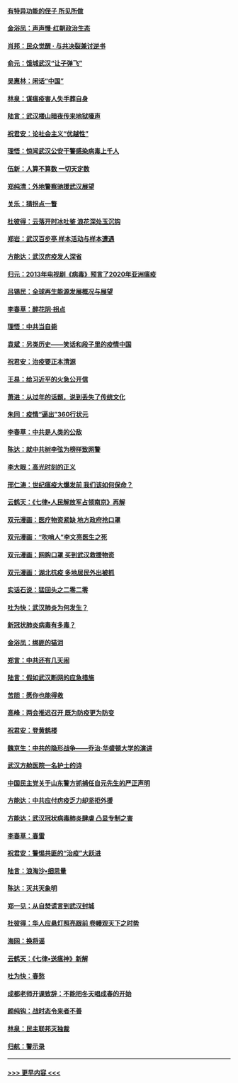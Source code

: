 #### [有特异功能的侄子 所见所做](../pages/nsc993/n11901154.md?t=02281502) 
#### [金浴凤：声声慢‧红朝政治生态](../pages/nsc993/n11899553.md?t=02281502) 
#### [肖邦：民众觉醒 · 与共决裂兼讨逆书](../pages/nsc993/n11898435.md?t=02281502) 
#### [俞元：饿城武汉“让子弹飞”](../pages/nsc993/n11898344.md?t=02281502) 
#### [吴惠林：闲话“中国”](../pages/nsc993/n11898182.md?t=02281502) 
#### [林泉：谋瘟疫害人失手葬自身](../pages/nsc993/n11897892.md?t=02281502) 
#### [陆言：武汉楼山暗夜传来地狱嚎声](../pages/nsc993/n11897033.md?t=02281502) 
#### [祝君安：论社会主义“优越性”](../pages/nsc993/n11897005.md?t=02281502) 
#### [理悟：惊闻武汉公安干警感染病毒上千人](../pages/nsc993/n11896947.md?t=02281502) 
#### [伍新：人算不算数 一切天定数](../pages/nsc993/n11893372.md?t=02281502) 
#### [郑纯清：外地警察驰援武汉展望](../pages/nsc993/n11893115.md?t=02281502) 
#### [关乐：猜拐点一瞥](../pages/nsc993/n11893020.md?t=02281502) 
#### [杜彼得：云落开时冰吐鉴 浪花深处玉沉钩](../pages/nsc993/n11892107.md?t=02281502) 
#### [郑岩：武汉百步亭 样本活动与样本遭遇](../pages/nsc993/n11892310.md?t=02281502) 
#### [方能达：武汉疠疫发人深省](../pages/nsc993/n11891376.md?t=02281502) 
#### [归元：2013年电视剧《病毒》预言了2020年亚洲瘟疫](../pages/nsc993/n11891126.md?t=02281502) 
#### [吕锡民：全球再生能源发展概况与展望](../pages/nsc993/n11890613.md?t=02281502) 
#### [李春草：醉花阴·拐点](../pages/nsc993/n11890567.md?t=02281502) 
#### [理悟：中共当自毙](../pages/nsc993/n11890559.md?t=02281502) 
#### [袁斌：另类历史——笑话和段子里的疫情中国](../pages/nsc993/n11889243.md?t=02281502) 
#### [祝君安：治疫要正本清源](../pages/nsc993/n11889085.md?t=02281502) 
#### [王易：给习近平的火急公开信](../pages/nsc993/n11888225.md?t=02281502) 
#### [萧进：从过年的话题，说到丢失了传统文化](../pages/nsc993/n11887732.md?t=02281502) 
#### [朱同：疫情“逼出”360行状元](../pages/nsc993/n11887678.md?t=02281502) 
#### [李春草：中共是人类的公敌](../pages/nsc993/n11887656.md?t=02281502) 
#### [陈达：就中共树李弦为榜样致网警](../pages/nsc993/n11887625.md?t=02281502) 
#### [李大眼：高光时刻的正义](../pages/nsc993/n11887585.md?t=02281502) 
#### [邢仁涛：世纪瘟疫大爆发前 我们该如何保命？](../pages/nsc993/n11887535.md?t=02281502) 
#### [云鹤天：《七律▪人民解放军占领南京》再解](../pages/nsc993/n11887524.md?t=02281502) 
#### [双元漫画：医疗物资紧缺 地方政府抢口罩](../pages/nsc993/n11884744.md?t=02281502) 
#### [双元漫画：“吹哨人”李文亮医生之死](../pages/nsc993/n11884705.md?t=02281502) 
#### [双元漫画：网购口罩 买到武汉救援物资](../pages/nsc993/n11884670.md?t=02281502) 
#### [双元漫画：湖北抗疫 多地居民外出被抓](../pages/nsc993/n11884643.md?t=02281502) 
#### [实话石说：猛回头之二零二零](../pages/nsc993/n11883968.md?t=02281502) 
#### [吐为快：武汉肺炎为何发生？](../pages/nsc993/n11882180.md?t=02281502) 
#### [新冠状肺炎病毒有多毒？](../pages/nsc993/n11881790.md?t=02281502) 
#### [金浴凤：绑匪的猫泪](../pages/nsc993/n11880664.md?t=02281502) 
#### [郑言：中共还有几天闹](../pages/nsc993/n11880645.md?t=02281502) 
#### [陆言：假如武汉断网的应急措施](../pages/nsc993/n11880619.md?t=02281502) 
#### [苦胆：愿你也能得救](../pages/nsc993/n11880601.md?t=02281502) 
#### [高峰：两会推迟召开  既为防疫更为防变](../pages/nsc993/n11879977.md?t=02281502) 
#### [祝君安：登黄鹤楼](../pages/nsc993/n11880583.md?t=02281502) 
#### [魏京生：中共的隐形战争——乔治‧华盛顿大学的演讲](../pages/nsc993/n11879765.md?t=02281502) 
#### [武汉方舱医院一名护士的诗](../pages/nsc993/n11878480.md?t=02281502) 
#### [中国民主党关于山东警方抓捕任自元先生的严正声明](../pages/nsc993/n11877506.md?t=02281502) 
#### [方能达：中共应付疠疫乏力却坚拒外援](../pages/nsc993/n11877497.md?t=02281502) 
#### [方能达：武汉冠状病毒肺炎肆虐 凸显专制之害](../pages/nsc993/n11877475.md?t=02281502) 
#### [李春草：春雷](../pages/nsc993/n11876287.md?t=02281502) 
#### [祝君安：警惕共匪的“治疫”大跃进](../pages/nsc993/n11876084.md?t=02281502) 
#### [陆言：浪淘沙•细思量](../pages/nsc993/n11876071.md?t=02281502) 
#### [陈达：灭共天象明](../pages/nsc993/n11876063.md?t=02281502) 
#### [郑一见：从自焚谎言到武汉封城](../pages/nsc993/n11875621.md?t=02281502) 
#### [杜彼得：华人应悬灯照亮跟前 卷幔观天下之时势](../pages/nsc993/n11874822.md?t=02281502) 
#### [海网：换将谣](../pages/nsc993/n11873712.md?t=02281502) 
#### [云鹤天：《七律▪送瘟神》新解](../pages/nsc993/n11873598.md?t=02281502) 
#### [吐为快：春愁](../pages/nsc993/n11872801.md?t=02281502) 
#### [成都老师开课致辞：不能把冬天唱成春的开始](../pages/nsc993/n11872653.md?t=02281502) 
#### [颜纯钩：战时态令来者不善](../pages/nsc993/n11872011.md?t=02281502) 
#### [林泉：民主联邦灭独裁](../pages/nsc993/n11870998.md?t=02281502) 
#### [归航：警示录](../pages/nsc993/n11870963.md?t=02281502) 

----
#### [ >>> 更早内容 <<< ](../indexes/nsc993-earlier.md)
